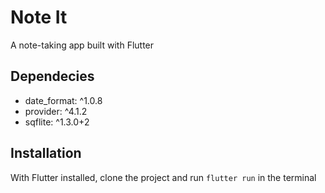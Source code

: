 # Note It

A note-taking app built with Flutter

## Dependecies
- date_format: ^1.0.8
- provider: ^4.1.2
- sqflite: ^1.3.0+2

## Installation
With Flutter installed, clone the project and run `flutter run`  in the terminal